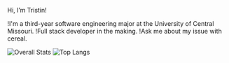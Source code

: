 Hi, I’m Tristin!

!I'm a third-year software engineering major at the University of Central Missouri.
!Full stack developer in the making.
!Ask me about my issue with cereal.

![Overall Stats](https://github-readme-stats.vercel.app/api?username=tristinrybak&count_private=true&show_icons=true&hide=contribs)
![Top Langs](https://github-readme-stats.vercel.app/api/top-langs/?username=tristinrybak&layout=compact)
<!---
tristinrybak/tristinrybak is a ✨ special ✨ repository because its `README.md` (this file) appears on your GitHub profile.
You can click the Preview link to take a look at your changes.
--->
